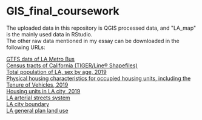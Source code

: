 # GIS_final_coursework

The uploaded data in this repository is QGIS processed data, and "LA_map" is the mainly used data in RStudio.  
The other raw data mentioned in my essay can be downloaded in the following URLs:  

[GTFS data of LA Metro Bus](https://transitfeeds.com/p/la-metro/184/latest)  
[Census tracts of California (TIGER/Line® Shapefiles)](https://www.census.gov/cgi-bin/geo/shapefiles/index.php?year=2019&layergroup=Census+Tracts)  
[Total population of LA, sex by age, 2019](https://data.census.gov/cedsci/table?q=population%20Los%20Angeles%20city&t=Housing%20Units&g=0500000US06037.140000&tid=ACSST5Y2019.S0101&hidePreview=false)  
[Physical housing characteristics for occupied housing units, including the Tenure of Vehicles, 2019](https://data.census.gov/cedsci/table?q=vehicle&t=Housing%20Units&g=0500000US06037.140000&tid=ACSST5Y2019.S2504&hidePreview=false)  
[Housing units in LA city, 2019](https://data.census.gov/cedsci/table?t=Housing%20Units&g=0500000US06037.140000&tid=ACSDT5Y2019.B25001&hidePreview=false)  
[LA arterial streets system](https://geohub.lacity.org/datasets/streets-arterial)  
[LA city boundary](https://geohub.lacity.org/datasets/city-boundary)  
[LA general plan land use](https://geohub.lacity.org/datasets/general-plan-land-use-gplu)  
  
